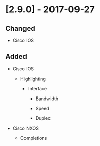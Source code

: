 # [2.9.0] - 2017-09-27

## Changed

- Cisco IOS

    
## Added

- Cisco IOS

    - Highlighting

        - Interface

            - Bandwidth

            - Speed

            - Duplex

- Cisco NXOS

    - Completions

